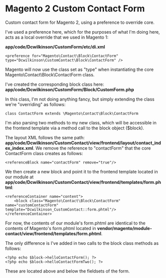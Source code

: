# Magento 2 Custom Contact Form

Custom contact form for Magento 2, using a preference to override core. 

I've used a preference here, which for the purposes of what I'm doing here, acts as a local override that we used in Magento 1:

<strong>app/code/Dcwilkinson/CustomForm/etc/di.xml</strong>

    <preference for="Magento\Contact\Block\ContactForm" type="Dcwilkinson\CustomContact\Block\ContactForm" />
    
Magento will now use the class set as "type" when instantiating the core Magento\Contact\Block\ContactForm class. 

I've created the corresponding block class here: <strong>app/code/Dcwilkinson/CustomForm/Block/CustomForm.php</strong>

In this class, I'm not doing anything fancy, but simply extending the class we're "overriding" as follows:
	
	class ContactForm extends \Magento\Contact\Block\ContactForm

I'm also parsing two methods to my new class, which will be accessible in the frontend template via a method call to the block object ($block).

The layout XML follows the same path: <strong>app/code/Dcwilkinson/CustomContact/view/frontend/layout/contact_index_index.xml</strong>. We remove the reference to "contactForm" that the core ContactForm class creates as follows:
	
	<referenceBlock name="contactForm" remove="true"/> 
	
We then create a new block and point it to the frontend template located in our module at <strong>app/code/Dcwilkinson/CustomContact/view/frontend/templates/form.phtml</strong>:
	
	<referenceContainer name="content">
		<block class="Magento\Contact\Block\ContactForm" name="customContactForm" template="Dcwilkinson_CustomContact::form.phtml"/>
	</referenceContainer>
	
For now, the contents of our module's form.phtml are identical to the contents of Magento's form.phtml located in <strong>vendor/magento/module-contact/view/frontend/templates/form.phtml</strong>.

The only difference is I've added in two calls to the block class methods as follows:

	<?php echo $block->helloContactForm(); ?>
	<?php echo $block->helloContactFormTwo(); ?>
	
These are located above and below the fieldsets of the form.
